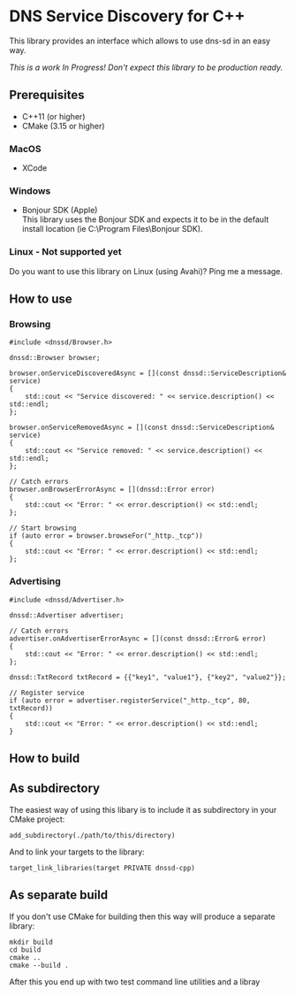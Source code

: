 # DNS Service Discovery for C++
This library provides an interface which allows to use dns-sd in an easy way.

_This is a work In Progress! Don't expect this library to be production ready._

## Prerequisites

* C++11 (or higher)
* CMake (3.15 or higher)

### MacOS
  
* XCode

### Windows

* Bonjour SDK (Apple)  
This library uses the Bonjour SDK and expects it to be in the default install location (ie C:\Program Files\Bonjour SDK).

### Linux - Not supported yet
Do you want to use this library on Linux (using Avahi)? Ping me a message.

## How to use

### Browsing

    #include <dnssd/Browser.h>

    dnssd::Browser browser;
    
    browser.onServiceDiscoveredAsync = [](const dnssd::ServiceDescription& service)
    {
        std::cout << "Service discovered: " << service.description() << std::endl;
    };

    browser.onServiceRemovedAsync = [](const dnssd::ServiceDescription& service)
    {
        std::cout << "Service removed: " << service.description() << std::endl;
    };

    // Catch errors
    browser.onBrowserErrorAsync = [](dnssd::Error error)
    {
        std::cout << "Error: " << error.description() << std::endl;
    };

    // Start browsing
    if (auto error = browser.browseFor("_http._tcp"))
    {
        std::cout << "Error: " << error.description() << std::endl;
    };
    
### Advertising

    #include <dnssd/Advertiser.h>

    dnssd::Advertiser advertiser;

    // Catch errors
    advertiser.onAdvertiserErrorAsync = [](const dnssd::Error& error)
    {
        std::cout << "Error: " << error.description() << std::endl;
    };

    dnssd::TxtRecord txtRecord = {{"key1", "value1"}, {"key2", "value2"}};

    // Register service
    if (auto error = advertiser.registerService("_http._tcp", 80, txtRecord))
    {
        std::cout << "Error: " << error.description() << std::endl;
    }

## How to build

## As subdirectory

The easiest way of using this libary is to include it as subdirectory in your CMake project:

    add_subdirectory(./path/to/this/directory)
    
And to link your targets to the library:

    target_link_libraries(target PRIVATE dnssd-cpp)
    
## As separate build

If you don't use CMake for building then this way will produce a separate library:

    mkdir build 
    cd build
    cmake ..
    cmake --build .
    
After this you end up with two test command line utilities and a libray
